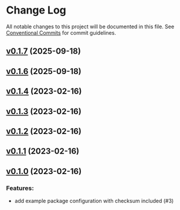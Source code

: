 # Change Log

All notable changes to this project will be documented in this file.
See [Conventional Commits](Https://conventionalcommits.org) for commit guidelines.

<!-- changelog -->

## [v0.1.7](https://github.com/phanmn/xid_ex/compare/v0.1.6...v0.1.7) (2025-09-18)




## [v0.1.6](https://github.com/zoonect/xid_ex/compare/v0.1.5...v0.1.6) (2025-09-18)




## [v0.1.4](https://github.com/zoonect/xid_ex/compare/v0.1.3...v0.1.4) (2023-02-16)




## [v0.1.3](https://github.com/zoonect/xid_ex/compare/v0.1.2...v0.1.3) (2023-02-16)




## [v0.1.2](https://github.com/zoonect/xid_ex/compare/v0.1.1...v0.1.2) (2023-02-16)




## [v0.1.1](https://github.com/zoonect/xid_ex/compare/v0.1.0...v0.1.1) (2023-02-16)




## [v0.1.0](https://github.com/zoonect/xid_ex/compare/v0.1.0...v0.1.0) (2023-02-16)




### Features:

* add example package configuration with checksum included (#3)
